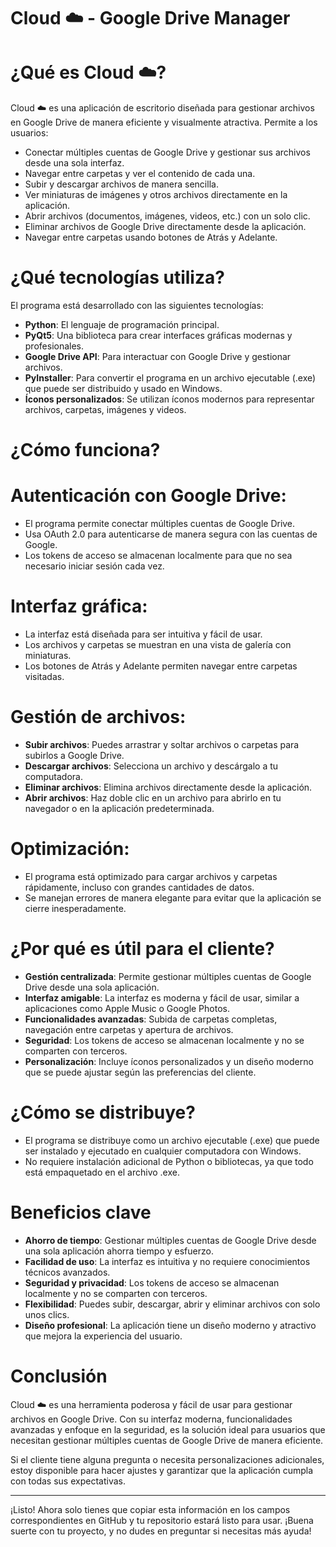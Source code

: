 
# Cloud ☁️ - Google Drive Manager

# ¿Qué es Cloud ☁️?
Cloud ☁️ es una aplicación de escritorio diseñada para gestionar archivos en Google Drive de manera eficiente y visualmente atractiva. Permite a los usuarios:
- Conectar múltiples cuentas de Google Drive y gestionar sus archivos desde una sola interfaz.
- Navegar entre carpetas y ver el contenido de cada una.
- Subir y descargar archivos de manera sencilla.
- Ver miniaturas de imágenes y otros archivos directamente en la aplicación.
- Abrir archivos (documentos, imágenes, videos, etc.) con un solo clic.
- Eliminar archivos de Google Drive directamente desde la aplicación.
- Navegar entre carpetas usando botones de Atrás y Adelante.

# ¿Qué tecnologías utiliza?
El programa está desarrollado con las siguientes tecnologías:
- **Python**: El lenguaje de programación principal.
- **PyQt5**: Una biblioteca para crear interfaces gráficas modernas y profesionales.
- **Google Drive API**: Para interactuar con Google Drive y gestionar archivos.
- **PyInstaller**: Para convertir el programa en un archivo ejecutable (.exe) que puede ser distribuido y usado en Windows.
- **Íconos personalizados**: Se utilizan íconos modernos para representar archivos, carpetas, imágenes y videos.

# ¿Cómo funciona?
# Autenticación con Google Drive:
- El programa permite conectar múltiples cuentas de Google Drive.
- Usa OAuth 2.0 para autenticarse de manera segura con las cuentas de Google.
- Los tokens de acceso se almacenan localmente para que no sea necesario iniciar sesión cada vez.

# Interfaz gráfica:
- La interfaz está diseñada para ser intuitiva y fácil de usar.
- Los archivos y carpetas se muestran en una vista de galería con miniaturas.
- Los botones de Atrás y Adelante permiten navegar entre carpetas visitadas.

# Gestión de archivos:
- **Subir archivos**: Puedes arrastrar y soltar archivos o carpetas para subirlos a Google Drive.
- **Descargar archivos**: Selecciona un archivo y descárgalo a tu computadora.
- **Eliminar archivos**: Elimina archivos directamente desde la aplicación.
- **Abrir archivos**: Haz doble clic en un archivo para abrirlo en tu navegador o en la aplicación predeterminada.

# Optimización:
- El programa está optimizado para cargar archivos y carpetas rápidamente, incluso con grandes cantidades de datos.
- Se manejan errores de manera elegante para evitar que la aplicación se cierre inesperadamente.

# ¿Por qué es útil para el cliente?
- **Gestión centralizada**: Permite gestionar múltiples cuentas de Google Drive desde una sola aplicación.
- **Interfaz amigable**: La interfaz es moderna y fácil de usar, similar a aplicaciones como Apple Music o Google Photos.
- **Funcionalidades avanzadas**: Subida de carpetas completas, navegación entre carpetas y apertura de archivos.
- **Seguridad**: Los tokens de acceso se almacenan localmente y no se comparten con terceros.
- **Personalización**: Incluye íconos personalizados y un diseño moderno que se puede ajustar según las preferencias del cliente.

# ¿Cómo se distribuye?
- El programa se distribuye como un archivo ejecutable (.exe) que puede ser instalado y ejecutado en cualquier computadora con Windows.
- No requiere instalación adicional de Python o bibliotecas, ya que todo está empaquetado en el archivo .exe.

# Beneficios clave
- **Ahorro de tiempo**: Gestionar múltiples cuentas de Google Drive desde una sola aplicación ahorra tiempo y esfuerzo.
- **Facilidad de uso**: La interfaz es intuitiva y no requiere conocimientos técnicos avanzados.
- **Seguridad y privacidad**: Los tokens de acceso se almacenan localmente y no se comparten con terceros.
- **Flexibilidad**: Puedes subir, descargar, abrir y eliminar archivos con solo unos clics.
- **Diseño profesional**: La aplicación tiene un diseño moderno y atractivo que mejora la experiencia del usuario.

# Conclusión
Cloud ☁️ es una herramienta poderosa y fácil de usar para gestionar archivos en Google Drive. Con su interfaz moderna, funcionalidades avanzadas y enfoque en la seguridad, es la solución ideal para usuarios que necesitan gestionar múltiples cuentas de Google Drive de manera eficiente.

Si el cliente tiene alguna pregunta o necesita personalizaciones adicionales, estoy disponible para hacer ajustes y garantizar que la aplicación cumpla con todas sus expectativas.

---

¡Listo! Ahora solo tienes que copiar esta información en los campos correspondientes en GitHub y tu repositorio estará listo para usar. ¡Buena suerte con tu proyecto, y no dudes en preguntar si necesitas más ayuda!
